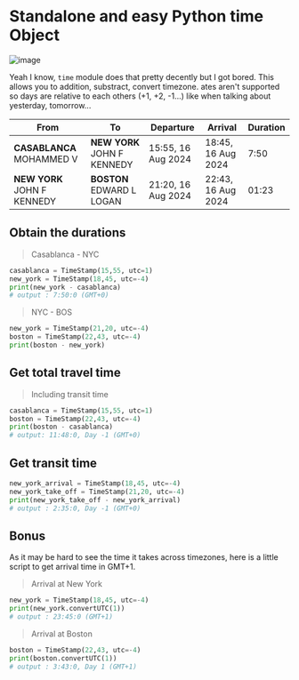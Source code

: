 # Standalone and easy Python time Object

![image](https://wallpapercave.com/wp/wp4491645.png)

Yeah I know, `time` module does that pretty decently but I got bored. This allows you to addition, substract, convert timezone. ates aren't supported so days are relative to each others (+1, +2, -1...) like when talking about yesterday, tomorrow...

| From | To | Departure | Arrival | Duration
| - | - |  - | - | - |
**CASABLANCA** MOHAMMED V |  **NEW YORK** JOHN F KENNEDY | 15:55, 16 Aug 2024 | 18:45, 16 Aug 2024 | 7:50
 **NEW YORK** JOHN F KENNEDY |  **BOSTON** EDWARD L LOGAN | 21:20, 16 Aug 2024 | 22:43, 16 Aug 2024 | 01:23

## Obtain the durations

> Casablanca - NYC

```python
casablanca = TimeStamp(15,55, utc=1)
new_york = TimeStamp(18,45, utc=-4)
print(new_york - casablanca)
# output : 7:50:0 (GMT+0)
```

> NYC - BOS
```python
new_york = TimeStamp(21,20, utc=-4)
boston = TimeStamp(22,43, utc=-4)
print(boston - new_york)
```


## Get total travel time

> Including transit time

```python
casablanca = TimeStamp(15,55, utc=1)
boston = TimeStamp(22,43, utc=-4)
print(boston - casablanca)
# output: 11:48:0, Day -1 (GMT+0)
```

## Get transit time

```python
new_york_arrival = TimeStamp(18,45, utc=-4)
new_york_take_off = TimeStamp(21,20, utc=-4)
print(new_york_take_off - new_york_arrival)
# output : 2:35:0, Day -1 (GMT+0)
```

## Bonus

As it may be hard to see the time it takes across timezones, here is a little script to get arrival time in GMT+1.

> Arrival at New York
```python
new_york = TimeStamp(18,45, utc=-4)
print(new_york.convertUTC(1))
# output : 23:45:0 (GMT+1)
```

> Arrival at Boston
```python
boston = TimeStamp(22,43, utc=-4)
print(boston.convertUTC(1))
# output : 3:43:0, Day 1 (GMT+1)
```
